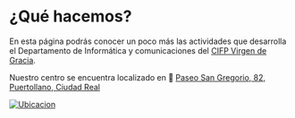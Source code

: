 # ¿Qué hacemos?

En esta página podrás conocer un poco más las actividades que desarrolla el Departamento de Informática y comunicaciones del [CIFP Virgen de Gracia](https://cifpvirgendegracia.com/).

Nuestro centro se encuentra localizado en :school: [Paseo San Gregorio, 82, Puertollano, Ciudad Real](https://www.google.es/maps/place/C.I.+Formaci%C3%B3n+Profesional+Virgen+de+Gracia/@38.6930042,-4.1107133,17z/data=!4m5!3m4!1s0xd6b8cf7cb6ab315:0x169f4088f058d797!8m2!3d38.6930042!4d-4.1085246)

[![Ubicacion](/assets/img/ubicacion.jpg)](https://www.google.es/maps/place/C.I.+Formaci%C3%B3n+Profesional+Virgen+de+Gracia/@38.6930042,-4.1107133,17z/data=!4m5!3m4!1s0xd6b8cf7cb6ab315:0x169f4088f058d797!8m2!3d38.6930042!4d-4.1085246)
